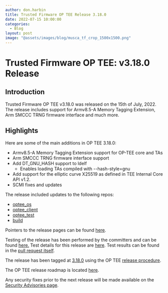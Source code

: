 ```yaml
---
author: don.harbin
title: Trusted Firmware OP TEE Release 3.18.0
date: 2022-07-15 10:00:00
categories:
  - Blog
layout: post
image: "@assets/images/blog/musca_tf_crop_1500x1500.png"
---
```


# **Trusted Firmware OP TEE: v3.18.0 Release**

## Introduction

Trusted Firmware OP TEE v3.18.0 was released on the 15th of July, 2022. The release includes support for Armv8.5-A Memory Tagging Extension, Arm SMCCC TRNG firmware interface and much more.

## Highlights

Here are some of the main additions in OP TEE 3.18.0:

- Armv8.5-A Memory Tagging Extension support for OP-TEE core and TAs
- Arm SMCCC TRNG firmware interface support
- Add DT_GNU_HASH support to ldelf
  - Enables loading TAs compiled with --hash-style=gnu
- Add support for the elliptic curve X25519 as defined in TEE Internal Core API v1.2.
- SCMI fixes and updates

The release included updates to the following repos:

- [optee_os](https://optee.readthedocs.io/en/latest/building/gits/optee_os.html#optee-os)
- [optee_client](https://optee.readthedocs.io/en/latest/building/gits/optee_client.html#optee-client)
- [optee_test](https://optee.readthedocs.io/en/latest/building/gits/optee_test.html#optee-test)
- [build](https://optee.readthedocs.io/en/latest/building/gits/build.html#build)

Pointers to the release pages can be found [here](https://github.com/OP-TEE/optee_os/blob/3.18.0/CHANGELOG.md).

Testing of the release has been performed by the committers and can be found [here.](https://github.com/OP-TEE/optee_os/commit/1ee647035939e073a2e8dddb727c0f019cc035f1)
Test details for this release are [here](https://optee.readthedocs.io/en/latest/building/gits/optee_test.html). Test results can be found in the [pull request itself](https://github.com/OP-TEE/optee_os/pull/5395).

The release has been tagged at [3.18.0](https://github.com/OP-TEE/optee_os/releases/tag/3.18.0) using the OP TEE [release procedure](https://optee.readthedocs.io/en/latest/general/releases.html#release-procedure).

The OP TEE release roadmap is located [here](https://optee.readthedocs.io/en/latest/general/releases.html).

Any security fixes prior to the next release will be made available on the [Security Advisories page](https://github.com/OP-TEE/optee_os/security/advisories?state=published).
